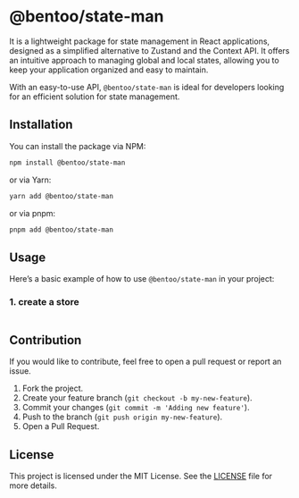 # @bentoo/state-man
It is a lightweight package for state management in React applications, designed as a simplified alternative to Zustand and the Context API. It offers an intuitive approach to managing global and local states, allowing you to keep your application organized and easy to maintain.

With an easy-to-use API, `@bentoo/state-man` is ideal for developers looking for an efficient solution for state management.
## Installation

You can install the package via NPM:

```bash
npm install @bentoo/state-man
```

or via Yarn:

```bash
yarn add @bentoo/state-man
```

or via pnpm:

```bash
pnpm add @bentoo/state-man
```

## Usage

Here’s a basic example of how to use `@bentoo/state-man` in your project:

### 1. create a store
```tsx

```


## Contribution

If you would like to contribute, feel free to open a pull request or report an issue.

1. Fork the project.
2. Create your feature branch (`git checkout -b my-new-feature`).
3. Commit your changes (`git commit -m 'Adding new feature'`).
4. Push to the branch (`git push origin my-new-feature`).
5. Open a Pull Request.

## License

This project is licensed under the MIT License. See the [LICENSE](LICENSE) file for more details.